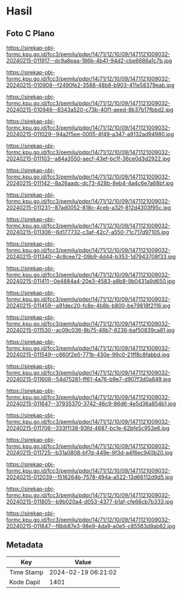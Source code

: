 # Hasil

## Foto C Plano

https://sirekap-obj-formc.kpu.go.id/fcc3/pemilu/pdpr/14/71/12/10/09/1471121009032-20240215-011917--dc9a8eaa-186b-4b41-94d2-cbe6686a1c7b.jpg

https://sirekap-obj-formc.kpu.go.id/fcc3/pemilu/pdpr/14/71/12/10/09/1471121009032-20240215-010908--f2490fe2-3588-48b8-b903-411e58379eab.jpg

https://sirekap-obj-formc.kpu.go.id/fcc3/pemilu/pdpr/14/71/12/10/09/1471121009032-20240215-010946--8343a520-c73b-40f1-aeed-8b37b17fbbd2.jpg

https://sirekap-obj-formc.kpu.go.id/fcc3/pemilu/pdpr/14/71/12/10/09/1471121009032-20240215-011029--94a2f5ee-0005-4f49-a347-a9132ad94980.jpg

https://sirekap-obj-formc.kpu.go.id/fcc3/pemilu/pdpr/14/71/12/10/09/1471121009032-20240215-011103--a84a3550-aecf-43ef-bc1f-36ce0d3d2922.jpg

https://sirekap-obj-formc.kpu.go.id/fcc3/pemilu/pdpr/14/71/12/10/09/1471121009032-20240215-011142--8a26aadc-dc73-428b-8eb4-4a4c6e7a68bf.jpg

https://sirekap-obj-formc.kpu.go.id/fcc3/pemilu/pdpr/14/71/12/10/09/1471121009032-20240215-011231--87ad0052-818c-4ceb-a32f-812d4303f95c.jpg

https://sirekap-obj-formc.kpu.go.id/fcc3/pemilu/pdpr/14/71/12/10/09/1471121009032-20240215-011306--6d177732-c3af-42c7-a550-71c717d97105.jpg

https://sirekap-obj-formc.kpu.go.id/fcc3/pemilu/pdpr/14/71/12/10/09/1471121009032-20240215-011340--4c8cee72-09b9-4d44-b353-1d7943708f33.jpg

https://sirekap-obj-formc.kpu.go.id/fcc3/pemilu/pdpr/14/71/12/10/09/1471121009032-20240215-011411--0e4884a4-20e3-4583-a8b8-9b0431a9d650.jpg

https://sirekap-obj-formc.kpu.go.id/fcc3/pemilu/pdpr/14/71/12/10/09/1471121009032-20240215-011459--a91dec20-fc8e-4b8b-b800-be79818f2116.jpg

https://sirekap-obj-formc.kpu.go.id/fcc3/pemilu/pdpr/14/71/12/10/09/1471121009032-20240215-011530--ac09c036-8b75-46b7-8236-baf50839ca81.jpg

https://sirekap-obj-formc.kpu.go.id/fcc3/pemilu/pdpr/14/71/12/10/09/1471121009032-20240215-011549--c660f2e0-771b-430e-99c0-21ff8c8fabbd.jpg

https://sirekap-obj-formc.kpu.go.id/fcc3/pemilu/pdpr/14/71/12/10/09/1471121009032-20240215-011608--54d75281-ff61-4a76-b9e7-d907f3d0a849.jpg

https://sirekap-obj-formc.kpu.go.id/fcc3/pemilu/pdpr/14/71/12/10/09/1471121009032-20240215-011647--37935370-3742-46c9-86d6-4e5d36a854b1.jpg

https://sirekap-obj-formc.kpu.go.id/fcc3/pemilu/pdpr/14/71/12/10/09/1471121009032-20240215-011706--333f1138-93fd-4687-bc1e-62bfe5c953e6.jpg

https://sirekap-obj-formc.kpu.go.id/fcc3/pemilu/pdpr/14/71/12/10/09/1471121009032-20240215-011725--b31a0808-bf7d-449e-9f3d-a4f6ec940b20.jpg

https://sirekap-obj-formc.kpu.go.id/fcc3/pemilu/pdpr/14/71/12/10/09/1471121009032-20240215-012039--1516264b-7578-494a-a522-13d66112d9d5.jpg

https://sirekap-obj-formc.kpu.go.id/fcc3/pemilu/pdpr/14/71/12/10/09/1471121009032-20240215-011805--b9b020a4-d053-4377-b1af-cfe66cb7b333.jpg

https://sirekap-obj-formc.kpu.go.id/fcc3/pemilu/pdpr/14/71/12/10/09/1471121009032-20240215-011847--f8bb87e3-98e9-4da9-a0e5-c85563d9ab62.jpg


## Metadata

| Key        | Value               |
| ---------- | ------------------- |
| Time Stamp | 2024-02-19 06:21:02 |
| Kode Dapil | 1401                |



